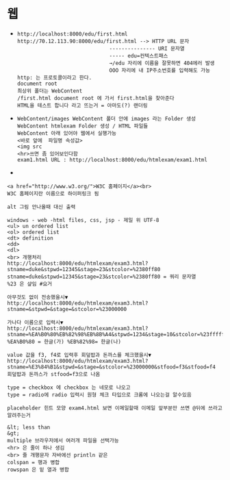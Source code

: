 # 웹

- ```
  http://localhost:8000/edu/first.html
  http://70.12.113.90:8000/edu/first.html --> HTTP URL 문자
                                --------------- URI 문자열
                                ----- edu=컨텍스트패스
                                →/edu 자리에 이름을 잘못하면 404에러 발생	
                                OOO 자리에 내 IP주소번호를 입력해도 가능
  http: 는 프로토콜이라고 한다. 
  document root 
  최상위 폴더는 WebContent 
  /first.html document root 에 가서 first.html을 찾아준다
  HTML을 테스트 합니다 라고 뜨는거 = 아마도(?) 랜더링
  ```

- ```
  WebContent/images WebContent 폴더 안에 images 라는 Folder 생성
  WebContent htmlexam Folder 생성 / HTML 파일들
  WebContent 아래 있어야 웹에서 실행가능
  <바로 앞에  파일명 속성값>
  <img src 
  <hr>쓰면 좀 있어보인다함  
  exam1.html URL : http://localhost:8000/edu/htmlexam/exam1.html
  ```

- 

```
<a href="http://www.w3.org/">W3C 홈페이지</a><br>
W3C 홈페이지란 이름으로 하이퍼링크 됨 

alt 그림 안나올때 대신 출력 

windows - web -html files, css, jsp - 제일 위 UTF-8 
<ul> un ordered list
<ol> ordered list 
<dt> definition
<dd> 
<dl>
<br> 개행처리 
http://localhost:8000/edu/htmlexam/exam3.html?stname=duke&stpwd=12345&stage=23&stcolor=%2380ff80
stname=duke&stpwd=12345&stage=23&stcolor=%2380ff80 = 쿼리 문자열
%23 은 샾임 #요거  

아무것도 없이 전송했을시▼
http://localhost:8000/edu/htmlexam/exam3.html?stname=&stpwd=&stage=&stcolor=%23000000 

가나다 이름으로 입력시▼
http://localhost:8000/edu/htmlexam/exam3.html?stname=%EA%B0%80%EB%82%98%EB%8B%A4&stpwd=1234&stage=10&stcolor=%23ffffff&stfood=on&stfood=on&stfood=on&stfood=on
%EA%B0%80 = 한글(가) %EB%82%98= 한글(나) 

value 값을 f3, f4로 입력후 회덮밥과 돈까스를 체크했을시▼
http://localhost:8000/edu/htmlexam/exam3.html?stname=%E3%84%B1&stpwd=&stage=&stcolor=%23000000&stfood=f3&stfood=f4
회덮밥과 돈까스가 stfood=f3으로 나옴

type = checkbox 에 checkbox 는 네모로 나오고 
type = radio에 radio 입력시 원형 체크 타입으로 크롬에 나오는걸 알수있음 

placeholder 힌트 모양 exam4.html 보면 이메일할때 이메일 앞부분만 쓰면 @뒤에 쓰라고 알려주는거 

&lt; less than 
&gt;
multiple 브라우저에서 여러개 파일을 선택가능
<hr> 은 줄이 하나 생김
<br> 줄 개행문자 자바에선 println 같은
colspan = 행과 병합
rowspan 은 밑 열과 병합
```
